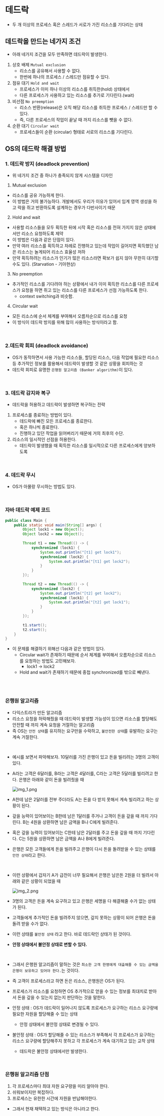 # 데드락
- 두 개 이상의 프로세스 혹은 스레드가 서로가 가진 리소스를 기다리는 상태

## 데드락을 만드는 네가지 조건
- 아래 네가지 조건을 모두 만족하면 데드락이 발생한다.
1. 상호 배제 `Mutual exclusion`
    - 리소스를 공유해서 사용할 수 없다.
    - 한번에 하나의 프로세스 / 스레드만 점유할 수 있다. 
2. 점유 대기 `Hold and wait`
    - 프로세스가 이미 하나 이상의 리소스를 취득한(hold) 상태에서
    - 다른 프로세스가 사용하고 있는 리소스를 추가로 기다린다.(wait)
3. 비선점 `No preemption`
    - 리소스 반환(release)은 오직 해당 리소스를 취득한 프로세스 / 스레드만 할 수 있다.
    - 즉, 다른 프로세스의 작업이 끝날 때 까지 리소스를 뺏을 수 없다.
4. 순환 대기 `Circular wait`
    - 프로세스들이 순환 (circular) 형태로 서로의 리소스를 기다린다.
   
## OS의 데드락 해결 방법
### 1. 데드락 방지 (deadlock prevention)
- 위 네가지 조건 중 하나가 충족되지 않게 시스템을 디자인
1. Mutual exclusion
  - 리소스를 공유 가능하게 한다.
  - 이 방법은 거의 불가능하다. 개발에서도 우리가 이유가 있어서 임계 영역 생성을 하고 락을 쥐고 반환하도록 설계하는 경우가 다반사이기 때문
2. Hold and wait
  - 사용할 리소스들을 모두 획득한 뒤에 시작 혹은 리소스를 전혀 가지지 않은 상태에서만 리소스 요청하도록 제약
  - 이 방법은 다음과 같은 단점이 있다.
  - 만약 여러 리소스를 획득하고 차례로 진행하고 있는데 작업이 길어지면 획득했던 남은 리소스는 놀게되어 리소스 효율성 저하
  - 만약 획득하려는 리소스가 인기가 많은 리소스라면 확보가 쉽지 않아 무한히 대기할 수도 있다. (Starvation - 기아현상)
3. No preemption
  - 추가적인 리소스를 기다려야 하는 상황에서 내가 이미 획득한 리소스를 다른 프로세스가 요청을 하면 쥐고 있는 리소스를 다른 프로세스가 선점 가능하도록 한다.
    - context switching과 비슷함.
4. Circular wait
  - 모든 리소스에 순서 체계를 부여해서 오름차순으로 리소스를 요청
  - 이 방식이 데드락 방지를 위해 많이 사용하는 방식이라고 함.

<br>

### 2.데드락 회피 (deadlock avoidance)
- OS가 동작하면서 사용 가능한 리소스들, 할당된 리소스, 다음 작업에 필요한 리소스 등 추가적인 정보를 활용해서 데드락이 발생할 것 같은 상황을 회피하는 것
- 데드락 회피로 유명한 `은행원 알고리즘 (Banker algorithm)`이 있다.

<br>

### 3. 데드락 감지와 복구
- 데드락을 허용하고 데드락이 발생하면 복구하는 전략
1. 프로세스를 종료하는 방법이 있다.
   - 데드락에 빠진 모든 프로세스를 종료한다.
   - 혹은 하나씩 종료한다.
   - 진행하고 있던 작업을 읽어버리기 때문에 거의 최후의 수단.
2. 리소스의 일시적인 선점을 허용한다.
   - 데드락이 발생했을 때 획득한 리소스를 일시적으로 다른 프로세스에게 양보하도록

<br>

### 4. 데드락 무시
- OS가 아몰랑 무시하는 방법도 있다.

<br>

### 자바 데드락 예제 코드
```java
public class Main {
	public static void main(String[] args) {
		Object lock1 = new Object();
		Object lock2 = new Object();
        
		Thread t1 = new Thread(() -> {
			synchronized (lock1) {
				System.out.println("[t1] get lock1");
				synchronized (lock2) {
					System.out.println("[t1] get lock2");
				}
			}
		});
        
		Thread t2 = new Thread(() -> {
			synchronized (lock2) {
				System.out.println("[t2] get lock2");
                synchronized (lock1) {
					System.out.println("[t2] get lock1");
				}
			}
		});
        
		t1.start();
		t2.start();
	}
}
```
- 이 문제를 해결하기 위해선 다음과 같은 방법이 있다.
  - Circular wait가 존재하기 때문에 순서 체계를 부여해서 오름차순으로 리소스를 요청하는 방법도 고민해보자.
    - lock1 -> lock2
  - Hold and wait가 존재하기 때문에 중첩 synchronized를 밖으로 빼낸다.

<br>
<br>

### 은행원 알고리즘
- 다익스트라가 만든 알고리즘
- 리소스 요청을 허락해줬을 때 데드락이 발생할 가능성이 있으면 리소스를 할당해도 안전할 때 까지 계속 요청을 거절하는 알고리즘
- 즉 OS는 `안전 상태`를 유지하는 요구만을 수락하고, `불안전한 상태`를 유발하는 요구는 계속 거절한다.

<br>

- 예시를 보면서 파악해보자. 10달러를 가진 은행이 있고 돈을 빌리려는 3명의 고객이 있다.
- A라는 고객은 6달러를, B라는 고객은 4달러를, C라는 고객은 5달러를 빌리려고 한다. 은행은 아래와 같이 돈을 빌려줬을 때 

    ![img_1.png](img/deadlock/img_1.png)

- A한테 남은 2달러를 전부 주더라도 A는 돈을 다 받지 못해서 계속 빌리려고 하는 상황이 된다.
- 갚을 능력이 있어보이는 B한테 남은 1달러를 주거나 고객이 돈을 갚을 때 까지 기다린다. B는 4원을 상환하면 남은 금액을 B나 C에게 빌려준다. 
- 혹은 갚을 능력이 있어보이는 C한테 남은 2달러를 주고 돈을 갚을 때 까지 기다린다. C는 5원을 상환하면 남은 금액을 A나 B에게 빌려준다.
- 은행은 모든 고객들에게 돈을 빌려주고 은행이 다시 돈을 돌려받을 수 있는 상태를 `안전 상태`라고 한다.

<br>

- 이런 상황에서 갑자기 A가 급전이 너무 필요해서 은행은 남은돈 2원을 더 빌려서 아래와 같은 상황이 되었을 때

   ![img_2.png](img/deadlock/img_2.png)

- 3명의 고객은 돈을 계속 요구하고 있고 은행은 세명을 다 해결해줄 수가 없는 상태가 된다.
- 고객들에게 추가적인 돈을 빌려주지 않으면, 갚지 못하는 상황이 되어 은행은 돈을 돌려 받을 수가 없다.
- 이런 상태를 `불안정 상태` 라고 한다. 바로 데드락인 상태가 된 것이다.
- **안정 상태에서 불안정 상태로 변할 수 있다.**

<br>

- 그래서 은행원 알고리즘이 말하는 것은 `최소한 고객 한명에게 대출해줄 수 있는 금액을 은행이 보유하고 있어야 한다.`는 것이다.
- 즉 고객이 프로세스라고 하면 돈은 리소스, 은행원은 OS가 된다.
- 프로세스가 리소스를 요청하면 OS 추가적으로 얻을 수 있는 정보를 최대치로 받아서 돈을 갚을 수 있는지 없는지 판단하는 것을 말한다.

- 안정 상태 : OS가 데드락이 일어나지 않도록 프로세스가 요구하는 리소스 요구량에 필요한 자원을 할당해줄 수 있는 상태
  - 안정 상태에서 불안정 상태로 변경될 수 있다.
- 불안정 상태 : OS가 할당해줄 수 있는 리소스가 부족해서 각 프로세스가 요구하는 리소스 요구량에 할당해주지 못하고 각 프로세스가 계속 대기하고 있는 교착 상태
  - 데드락은 불안정 상태에서만 발생한다.

<br>

### 은행원 알고리즘 단점
1. 각 프로세스마다 최대 자원 요구량을 미리 알아야 한다.
2. 쉬워보이지만 복잡하다.
3. 프로세스는 유한한 시간에 자원을 반납해야한다.
- 그래서 현재 채택하고 있는 방식은 아니라고 한다.